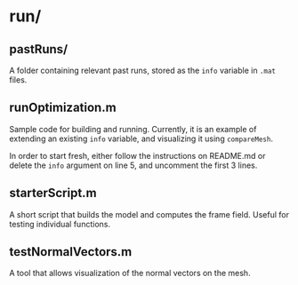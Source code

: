 # run/

## pastRuns/
A folder containing relevant past runs, stored as the ```info``` variable in ```.mat``` files.

## runOptimization.m

Sample code for building and running. Currently, it is an example of extending an existing ```info``` variable, and visualizing it using ```compareMesh```.

In order to start fresh, either follow the instructions on README.md or delete the ```info``` argument on line 5, and uncomment the first 3 lines.

## starterScript.m

A short script that builds the model and computes the frame field. Useful for testing individual functions.

## testNormalVectors.m

A tool that allows visualization of the normal vectors on the mesh. 


